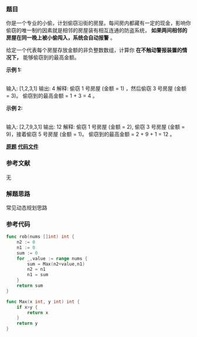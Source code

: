 ### 题目
你是一个专业的小偷，计划偷窃沿街的房屋。每间房内都藏有一定的现金，影响你偷窃的唯一制约因素就是相邻的房屋装有相互连通的防盗系统，
**如果两间相邻的房屋在同一晚上被小偷闯入，系统会自动报警** 。

给定一个代表每个房屋存放金额的非负整数数组，计算你 **在不触动警报装置的情况下，** 能够偷窃到的最高金额。

**示例 1:**


​    
    输入: [1,2,3,1]
    输出: 4
    解释: 偷窃 1 号房屋 (金额 = 1) ，然后偷窃 3 号房屋 (金额 = 3)。
         偷窃到的最高金额 = 1 + 3 = 4 。

**示例 2:**


​    
    输入: [2,7,9,3,1]
    输出: 12
    解释: 偷窃 1 号房屋 (金额 = 2), 偷窃 3 号房屋 (金额 = 9)，接着偷窃 5 号房屋 (金额 = 1)。
         偷窃到的最高金额 = 2 + 9 + 1 = 12 。


 **[原题](https://leetcode-cn.com/problems/house-robber/)**    **[代码文件](https://github.com/LZH139/leetcode_Go/blob/master/src/DynamicProgramming/simple/HouseRobber/HouseRobber.go)**


### 参考文献
无

### 解题思路

常见动态规划思路


### 参考代码

```go
func rob(nums []int) int {
    n2 := 0
    n1 := 0
    sum := 0
    for _,value := range nums {
        sum = Max(n2+value,n1)
        n2 = n1
        n1 = sum
    }
    return sum
}

func Max(x int, y int) int {
    if x>y {
        return x
    }
    return y
}

```




